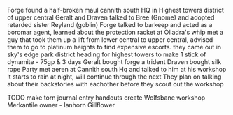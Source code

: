 Forge found a half-broken maul
cannith south HQ in Highest towers district of upper central
Geralt and Draven talked to Bree (Gnome) and adopted retarded sister Reyland (goblin)
Forge talked to barkeep and acted as a boromar agent, learned about the protection racket at Olladra's whip
met a guy that took them up a lift from lower central to upper central, advised them to go to platinum heights to find expensive escorts. they came out in sky's edge park district heading for highest towers
to make 1 stick of dynamite - 75gp & 3 days
Geralt bought forge a trident
Draven bought silk rope
Party met aeren at Cannith south Hq and talked to him at his workshop
it starts to rain at night, will continue through the next
They plan on talking about their backstories with eachother before they scout out the workshop

TODO
make torn journal entry handouts
create Wolfsbane workshop
Merkantile owner - Ianhorn Gillflower